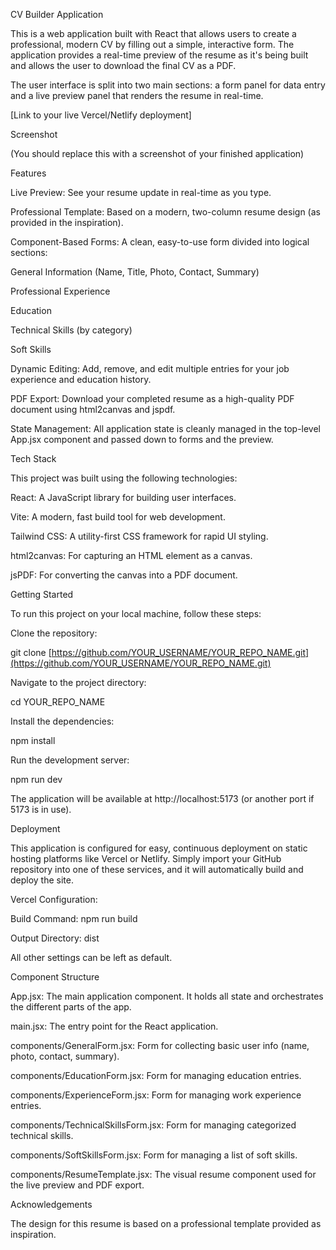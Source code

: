 CV Builder Application

This is a web application built with React that allows users to create a professional, modern CV by filling out a simple, interactive form. The application provides a real-time preview of the resume as it's being built and allows the user to download the final CV as a PDF.

The user interface is split into two main sections: a form panel for data entry and a live preview panel that renders the resume in real-time.

[Link to your live Vercel/Netlify deployment]

Screenshot

(You should replace this with a screenshot of your finished application)

Features

Live Preview: See your resume update in real-time as you type.

Professional Template: Based on a modern, two-column resume design (as provided in the inspiration).

Component-Based Forms: A clean, easy-to-use form divided into logical sections:

General Information (Name, Title, Photo, Contact, Summary)

Professional Experience

Education

Technical Skills (by category)

Soft Skills

Dynamic Editing: Add, remove, and edit multiple entries for your job experience and education history.

PDF Export: Download your completed resume as a high-quality PDF document using html2canvas and jspdf.

State Management: All application state is cleanly managed in the top-level App.jsx component and passed down to forms and the preview.

Tech Stack

This project was built using the following technologies:

React: A JavaScript library for building user interfaces.

Vite: A modern, fast build tool for web development.

Tailwind CSS: A utility-first CSS framework for rapid UI styling.

html2canvas: For capturing an HTML element as a canvas.

jsPDF: For converting the canvas into a PDF document.

Getting Started

To run this project on your local machine, follow these steps:

Clone the repository:

git clone [https://github.com/YOUR_USERNAME/YOUR_REPO_NAME.git](https://github.com/YOUR_USERNAME/YOUR_REPO_NAME.git)


Navigate to the project directory:

cd YOUR_REPO_NAME


Install the dependencies:

npm install


Run the development server:

npm run dev


The application will be available at http://localhost:5173 (or another port if 5173 is in use).

Deployment

This application is configured for easy, continuous deployment on static hosting platforms like Vercel or Netlify. Simply import your GitHub repository into one of these services, and it will automatically build and deploy the site.

Vercel Configuration:

Build Command: npm run build

Output Directory: dist

All other settings can be left as default.

Component Structure

App.jsx: The main application component. It holds all state and orchestrates the different parts of the app.

main.jsx: The entry point for the React application.

components/GeneralForm.jsx: Form for collecting basic user info (name, photo, contact, summary).

components/EducationForm.jsx: Form for managing education entries.

components/ExperienceForm.jsx: Form for managing work experience entries.

components/TechnicalSkillsForm.jsx: Form for managing categorized technical skills.

components/SoftSkillsForm.jsx: Form for managing a list of soft skills.

components/ResumeTemplate.jsx: The visual resume component used for the live preview and PDF export.

Acknowledgements

The design for this resume is based on a professional template provided as inspiration.